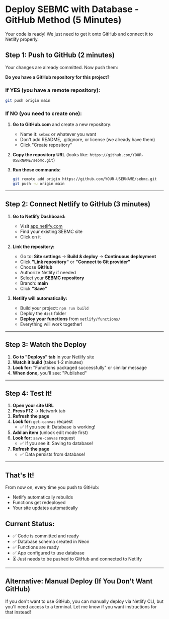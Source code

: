 # Deploy SEBMC with Database - GitHub Method (5 Minutes)

Your code is ready! We just need to get it onto GitHub and connect it to Netlify properly.

## Step 1: Push to GitHub (2 minutes)

Your changes are already committed. Now push them:

**Do you have a GitHub repository for this project?**

### If YES (you have a remote repository):
```bash
git push origin main
```

### If NO (you need to create one):

1. **Go to GitHub.com** and create a new repository:
   - Name it: `sebmc` or whatever you want
   - Don't add README, .gitignore, or license (we already have them)
   - Click "Create repository"

2. **Copy the repository URL** (looks like: `https://github.com/YOUR-USERNAME/sebmc.git`)

3. **Run these commands:**
   ```bash
   git remote add origin https://github.com/YOUR-USERNAME/sebmc.git
   git push -u origin main
   ```

---

## Step 2: Connect Netlify to GitHub (3 minutes)

1. **Go to Netlify Dashboard:**
   - Visit [app.netlify.com](https://app.netlify.com)
   - Find your existing SEBMC site
   - Click on it

2. **Link the repository:**
   - Go to: **Site settings** → **Build & deploy** → **Continuous deployment**
   - Click **"Link repository"** or **"Connect to Git provider"**
   - Choose **GitHub**
   - Authorize Netlify if needed
   - Select your **SEBMC repository**
   - Branch: **main**
   - Click **"Save"**

3. **Netlify will automatically:**
   - Build your project: `npm run build`
   - Deploy the `dist` folder
   - **Deploy your functions** from `netlify/functions/`
   - Everything will work together!

---

## Step 3: Watch the Deploy

1. **Go to "Deploys" tab** in your Netlify site
2. **Watch it build** (takes 1-2 minutes)
3. **Look for:** "Functions packaged successfully" or similar message
4. **When done,** you'll see: "Published"

---

## Step 4: Test It!

1. **Open your site URL**
2. **Press F12** → Network tab
3. **Refresh the page**
4. **Look for:** `get-canvas` request
   - ✅ If you see it: Database is working!
5. **Add an item** (unlock edit mode first)
6. **Look for:** `save-canvas` request
   - ✅ If you see it: Saving to database!
7. **Refresh the page**
   - ✅ Data persists from database!

---

## That's It!

From now on, every time you push to GitHub:
- Netlify automatically rebuilds
- Functions get redeployed
- Your site updates automatically

## Current Status:
- ✅ Code is committed and ready
- ✅ Database schema created in Neon
- ✅ Functions are ready
- ✅ App configured to use database
- ⏳ Just needs to be pushed to GitHub and connected to Netlify

---

## Alternative: Manual Deploy (If You Don't Want GitHub)

If you don't want to use GitHub, you can manually deploy via Netlify CLI, but you'll need access to a terminal. Let me know if you want instructions for that instead!
